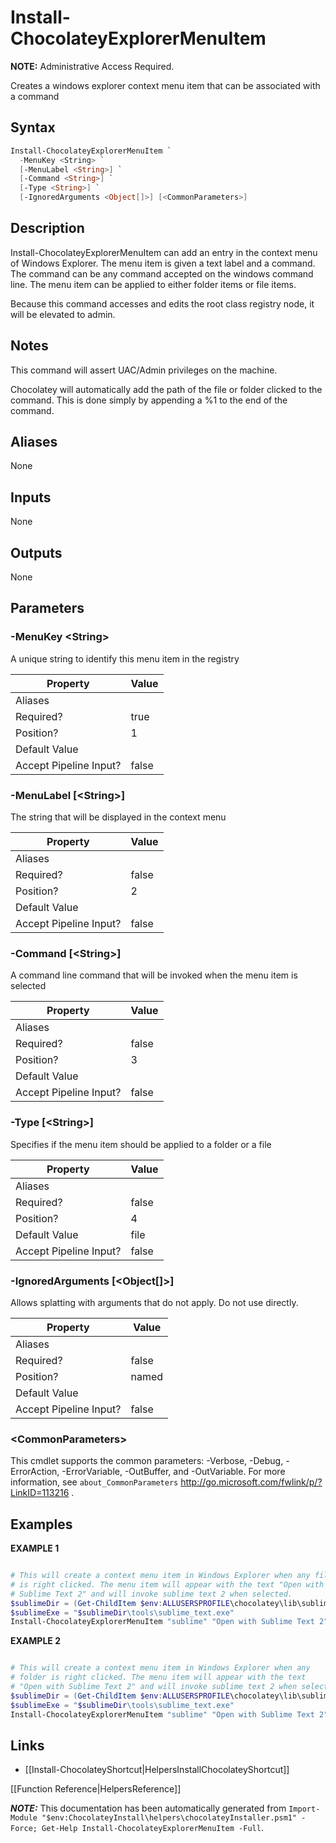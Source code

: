 ﻿# Install-ChocolateyExplorerMenuItem

**NOTE:** Administrative Access Required.

Creates a windows explorer context menu item that can be associated with
a command

## Syntax

~~~powershell
Install-ChocolateyExplorerMenuItem `
  -MenuKey <String> `
  [-MenuLabel <String>] `
  [-Command <String>] `
  [-Type <String>] `
  [-IgnoredArguments <Object[]>] [<CommonParameters>]
~~~

## Description

Install-ChocolateyExplorerMenuItem can add an entry in the context menu
of Windows Explorer. The menu item is given a text label and a command.
The command can be any command accepted on the windows command line. The
menu item can be applied to either folder items or file items.

Because this command accesses and edits the root class registry node, it
will be elevated to admin.

## Notes

This command will assert UAC/Admin privileges on the machine.

Chocolatey will automatically add the path of the file or folder clicked
to the command. This is done simply by appending a %1 to the end of the
command.

## Aliases

None

## Inputs

None

## Outputs

None

## Parameters

###  -MenuKey &lt;String&gt;
A unique string to identify this menu item in the registry

Property               | Value
---------------------- | -----
Aliases                | 
Required?              | true
Position?              | 1
Default Value          | 
Accept Pipeline Input? | false
 
###  -MenuLabel [&lt;String&gt;]
The string that will be displayed in the context menu

Property               | Value
---------------------- | -----
Aliases                | 
Required?              | false
Position?              | 2
Default Value          | 
Accept Pipeline Input? | false
 
###  -Command [&lt;String&gt;]
A command line command that will be invoked when the menu item is
selected

Property               | Value
---------------------- | -----
Aliases                | 
Required?              | false
Position?              | 3
Default Value          | 
Accept Pipeline Input? | false
 
###  -Type [&lt;String&gt;]
Specifies if the menu item should be applied to a folder or a file

Property               | Value
---------------------- | -----
Aliases                | 
Required?              | false
Position?              | 4
Default Value          | file
Accept Pipeline Input? | false
 
###  -IgnoredArguments [&lt;Object[]&gt;]
Allows splatting with arguments that do not apply. Do not use directly.

Property               | Value
---------------------- | -----
Aliases                | 
Required?              | false
Position?              | named
Default Value          | 
Accept Pipeline Input? | false
 
### &lt;CommonParameters&gt;

This cmdlet supports the common parameters: -Verbose, -Debug, -ErrorAction, -ErrorVariable, -OutBuffer, and -OutVariable. For more information, see `about_CommonParameters` http://go.microsoft.com/fwlink/p/?LinkID=113216 .


## Examples

 **EXAMPLE 1**

~~~powershell

# This will create a context menu item in Windows Explorer when any file
# is right clicked. The menu item will appear with the text "Open with
# Sublime Text 2" and will invoke sublime text 2 when selected.
$sublimeDir = (Get-ChildItem $env:ALLUSERSPROFILE\chocolatey\lib\sublimetext* | select $_.last)
$sublimeExe = "$sublimeDir\tools\sublime_text.exe"
Install-ChocolateyExplorerMenuItem "sublime" "Open with Sublime Text 2" $sublimeExe
~~~

**EXAMPLE 2**

~~~powershell

# This will create a context menu item in Windows Explorer when any
# folder is right clicked. The menu item will appear with the text
# "Open with Sublime Text 2" and will invoke sublime text 2 when selected.
$sublimeDir = (Get-ChildItem $env:ALLUSERSPROFILE\chocolatey\lib\sublimetext* | select $_.last)
$sublimeExe = "$sublimeDir\tools\sublime_text.exe"
Install-ChocolateyExplorerMenuItem "sublime" "Open with Sublime Text 2" $sublimeExe "directory"
~~~

## Links

 * [[Install-ChocolateyShortcut|HelpersInstallChocolateyShortcut]]


[[Function Reference|HelpersReference]]

***NOTE:*** This documentation has been automatically generated from `Import-Module "$env:ChocolateyInstall\helpers\chocolateyInstaller.psm1" -Force; Get-Help Install-ChocolateyExplorerMenuItem -Full`.
